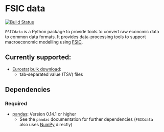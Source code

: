 # FSIC data

[![Build Status](https://travis-ci.org/ChrisThoung/fsic-data.svg?branch=master)](https://travis-ci.org/ChrisThoung/fsic-data)

`FSICdata` is a Python package to provide tools to convert raw economic data to
common data formats. It provides data-processing tools to support macroeconomic
modelling using [FSIC](https://github.com/cthoung/fsic).

## Currently supported:

* [Eurostat](http://epp.eurostat.ec.europa.eu/portal/page/portal/eurostat/home/)
  [bulk download](http://epp.eurostat.ec.europa.eu/portal/page/portal/statistics/bulk_download):
    * tab-separated value (TSV) files

## Dependencies

### Required

* [pandas](http://pandas.pydata.org/):
  Version 0.14.1 or higher
    * See the `pandas` documentation for further dependencies
      (`FSICdata` also uses [NumPy](http://www.numpy.org/) directly)

